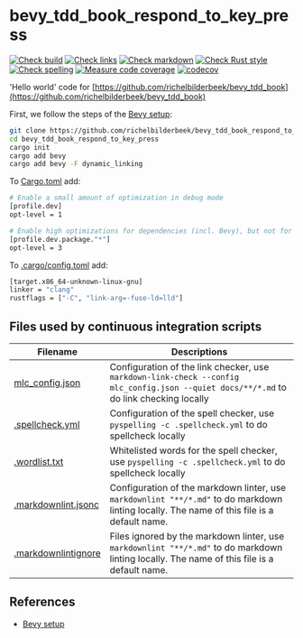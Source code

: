 # bevy_tdd_book_respond_to_key_press

[![Check build](https://github.com/richelbilderbeek/bevy_tdd_book_respond_to_key_press/actions/workflows/check_build.yaml/badge.svg?branch=master)](https://github.com/richelbilderbeek/bevy_tdd_book_respond_to_key_press/actions/workflows/check_build.yaml)
[![Check links](https://github.com/richelbilderbeek/bevy_tdd_book_respond_to_key_press/actions/workflows/check_links.yaml/badge.svg?branch=master)](https://github.com/richelbilderbeek/bevy_tdd_book_respond_to_key_press/actions/workflows/check_links.yaml)
[![Check markdown](https://github.com/richelbilderbeek/bevy_tdd_book_respond_to_key_press/actions/workflows/check_markdown.yaml/badge.svg?branch=master)](https://github.com/richelbilderbeek/bevy_tdd_book_respond_to_key_press/actions/workflows/check_markdown.yaml)
[![Check Rust style](https://github.com/richelbilderbeek/bevy_tdd_book_respond_to_key_press/actions/workflows/check_rust_style.yaml/badge.svg?branch=master)](https://github.com/richelbilderbeek/bevy_tdd_book_respond_to_key_press/actions/workflows/check_rust_style.yaml)
[![Check spelling](https://github.com/richelbilderbeek/bevy_tdd_book_respond_to_key_press/actions/workflows/check_spelling.yaml/badge.svg?branch=master)](https://github.com/richelbilderbeek/bevy_tdd_book_respond_to_key_press/actions/workflows/check_spelling.yaml)
[![Measure code coverage](https://github.com/richelbilderbeek/bevy_tdd_book_respond_to_key_press/actions/workflows/measure_codecov.yaml/badge.svg?branch=master)](https://github.com/richelbilderbeek/bevy_tdd_book_respond_to_key_press/actions/workflows/measure_codecov.yaml)
[![codecov](https://codecov.io/gh/richelbilderbeek/bevy_tdd_book_respond_to_key_press/graph/badge.svg?token=XAVFZYDQKZ)](https://codecov.io/gh/richelbilderbeek/bevy_tdd_book_respond_to_key_press)

'Hello world' code for [https://github.com/richelbilderbeek/bevy_tdd_book](https://github.com/richelbilderbeek/bevy_tdd_book)

First, we follow the steps of the [Bevy setup](https://bevyengine.org/learn/quick-start/getting-started/setup/):

```bash
git clone https://github.com/richelbilderbeek/bevy_tdd_book_respond_to_key_press
cd bevy_tdd_book_respond_to_key_press
cargo init
cargo add bevy
cargo add bevy -F dynamic_linking
```

To [Cargo.toml](Cargo.toml) add:

```bash
# Enable a small amount of optimization in debug mode
[profile.dev]
opt-level = 1

# Enable high optimizations for dependencies (incl. Bevy), but not for our code:
[profile.dev.package."*"]
opt-level = 3
```

To [.cargo/config.toml](.cargo/config.toml) add:

```bash
[target.x86_64-unknown-linux-gnu]
linker = "clang"
rustflags = ["-C", "link-arg=-fuse-ld=lld"]
```

## Files used by continuous integration scripts

Filename                                  |Descriptions
------------------------------------------|--------------------------------------------------------------------------------------------------------------------------------------
[mlc_config.json](mlc_config.json)        |Configuration of the link checker, use `markdown-link-check --config mlc_config.json --quiet docs/**/*.md` to do link checking locally
[.spellcheck.yml](.spellcheck.yml)        |Configuration of the spell checker, use `pyspelling -c .spellcheck.yml` to do spellcheck locally
[.wordlist.txt](.wordlist.txt)            |Whitelisted words for the spell checker, use `pyspelling -c .spellcheck.yml` to do spellcheck locally
[.markdownlint.jsonc](.markdownlint.jsonc)|Configuration of the markdown linter, use `markdownlint "**/*.md"` to do markdown linting locally. The name of this file is a default name.
[.markdownlintignore](.markdownlintignore)|Files ignored by the markdown linter, use `markdownlint "**/*.md"` to do markdown linting locally. The name of this file is a default name.

## References

* [Bevy setup](https://bevyengine.org/learn/quick-start/getting-started/setup/)
